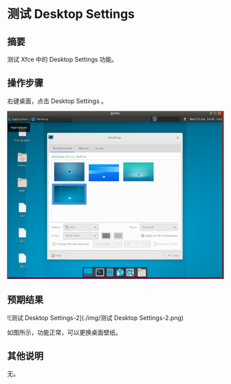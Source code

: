 # 测试 Desktop Settings

## 摘要

测试 Xfce 中的 Desktop Settings 功能。

## 操作步骤

右键桌面，点击 Desktop Settings 。

![测试DesktopSettings-1](./img/测试DesktopSettings-1.png)

## 预期结果

![测试 Desktop Settings-2](./img/测试 Desktop Settings-2.png)

如图所示，功能正常，可以更换桌面壁纸。

## 其他说明

无。
